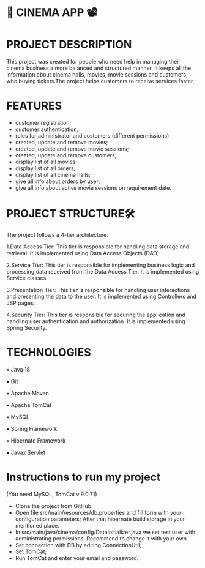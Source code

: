 ﻿# 🎥 CINEMA APP 📽
# PROJECT DESCRIPTION
This project was created for people who need help in managing their cinema business a more balanced and structured manner. It keeps all the information about cinema halls, movies, movie sessions and customers, who buying tickets.The project helps customers to receive services faster.
# FEATURES
- customer registration;
- customer authentication;
- roles for administrator and customers (different permissions)
- created, update and remove movies;
- created, update and remove movie sessions;
- created, update and remove customers;
- display list of all movies;
- display list of all orders;
- display list of all cinema halls;
- give all info about orders by user;
- give all info about active movie sessions on requirement date.
# PROJECT STRUCTURE🛠
The project follows a 4-tier architecture:

1.Data Access Tier: This tier is responsible for handling data storage and retrieval. It is implemented using Data Access Objects (DAO).

2.Service Tier: This tier is responsible for implementing business logic and processing data received from the Data Access Tier. It is implemented using Service classes.

3.Presentation Tier: This tier is responsible for handling user interactions and presenting the data to the user. It is implemented using Controllers and JSP pages.

4.Security Tier: This tier is responsible for securing the application and handling user authentication and authorization. It is implemented using Spring Security.
# TECHNOLOGIES
• Java 18

• Git

• Apache Maven

• Apache TomCat

• MySQL

• Spring Framework

• Hibernate Framework

• Javax Servlet
# Instructions to run my project
(You need MySQL, TomCat v.9.0.71)

- Clone the project from GitHub;
- Open file src/main/resources/db.properties and fill form with your configuration parameters; After that hibernate build storage in your mentioned place.
- In src/main/java/cinema/config/DataInitializer.java we set test user with administrating permissions. Recommend to change it with your own.
- Set connection with DB by editing ConnectionUtil;
- Set TomCat;
- Run TomCat and enter your email and password.
